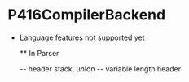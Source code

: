 # P416CompilerBackend

* Language features not supported yet 

  ** In Parser

    -- header stack, union 
    -- variable length header 


